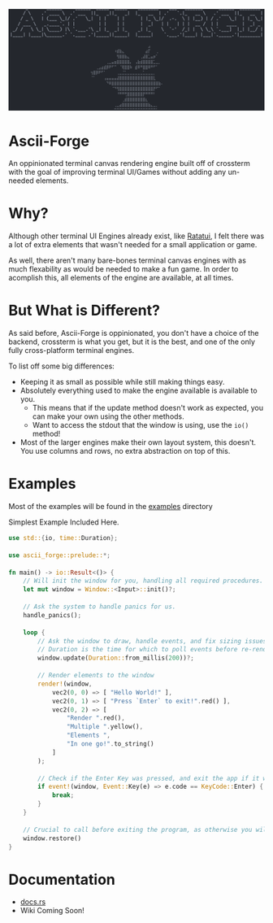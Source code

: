 ![](https://github.com/TheEmeraldBee/ascii-forge/blob/master/logo.png?raw=true)

# Ascii-Forge
An oppinionated terminal canvas rendering engine built off of crossterm with the goal of improving terminal UI/Games without adding any un-needed elements.

# Why?
Although other terminal UI Engines already exist, like [Ratatui](https://github.com/ratatui-org/ratatui), I felt there was a lot of extra elements that wasn't needed for a small application or game.

As well, there aren't many bare-bones terminal canvas engines with as much flexability as would be needed to make a fun game. In order to acomplish this, all elements of the engine are available, at all times.

# But What is Different?
As said before, Ascii-Forge is oppinionated, you don't have a choice of the backend, crossterm is what you get, but it is the best, and one of the only fully cross-platform terminal engines.

To list off some big differences:
- Keeping it as small as possible while still making things easy.
- Absolutely everything used to make the engine available is available to you.
    - This means that if the update method doesn't work as expected, you can make your own using the other methods.
    - Want to access the stdout that the window is using, use the `io()` method!
- Most of the larger engines make their own layout system, this doesn't. You use columns and rows, no extra abstraction on top of this.

# Examples
Most of the examples will be found in the [examples](https://github.com/TheEmeraldBee/ascii-forge/tree/master/examples) directory

Simplest Example Included Here.
```rust
use std::{io, time::Duration};

use ascii_forge::prelude::*;

fn main() -> io::Result<()> {
    // Will init the window for you, handling all required procedures.
    let mut window = Window::<Input>::init()?;

    // Ask the system to handle panics for us.
    handle_panics();

    loop {
        // Ask the window to draw, handle events, and fix sizing issues.
        // Duration is the time for which to poll events before re-rendering.
        window.update(Duration::from_millis(200))?;

        // Render elements to the window
        render!(window,
            vec2(0, 0) => [ "Hello World!" ],
            vec2(0, 1) => [ "Press `Enter` to exit!".red() ],
            vec2(0, 2) => [
                "Render ".red(),
                "Multiple ".yellow(),
                "Elements ",
                "In one go!".to_string()
            ]
        );

        // Check if the Enter Key was pressed, and exit the app if it was.
        if event!(window, Event::Key(e) => e.code == KeyCode::Enter) {
            break;
        }
    }

    // Crucial to call before exiting the program, as otherwise you will not leave the alternate screen.
    window.restore()
}
```

# Documentation
- [docs.rs](https://docs.rs/ascii-forge/latest/ascii_forge/)
- Wiki Coming Soon!
